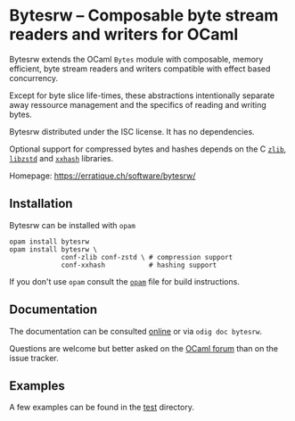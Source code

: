 Bytesrw – Composable byte stream readers and writers for OCaml
==============================================================

Bytesrw extends the OCaml `Bytes` module with composable, memory
efficient, byte stream readers and writers compatible with effect
based concurrency.

Except for byte slice life-times, these abstractions intentionally
separate away ressource management and the specifics of reading and
writing bytes.

Bytesrw distributed under the ISC license. It has no dependencies.

Optional support for compressed bytes and hashes depends on the C [`zlib`],
[`libzstd`] and [`xxhash`] libraries.

[`zlib`]: https://zlib.net
[`libzstd`]: http://zstd.net
[`xxhash`]: https://xxhash.com/

Homepage: <https://erratique.ch/software/bytesrw/>

## Installation

Bytesrw can be installed with `opam`

    opam install bytesrw 
    opam install bytesrw \
                 conf-zlib conf-zstd \ # compression support
                 conf-xxhash           # hashing support

If you don't use `opam` consult the [`opam`](opam) file for build
instructions.

## Documentation

The documentation can be consulted [online] or via `odig doc bytesrw`.

Questions are welcome but better asked on the [OCaml forum] than on the
issue tracker. 

[online]: https://erratique.ch/software/bytesrw/doc
[OCaml forum]: https://discuss.ocaml.org/

## Examples

A few examples can be found in the [test](test/) directory. 
